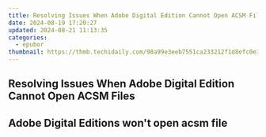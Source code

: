 ```yaml
---
title: Resolving Issues When Adobe Digital Edition Cannot Open ACSM Files
date: 2024-08-19 17:20:27
updated: 2024-08-21 11:13:35
categories:
  - epubor
thumbnail: https://thmb.techidaily.com/98a99e3eeb7551ca233212f1d8efc0e3f75521feec7e96aa9478cde7f5ee2f72.jpg
---
```


## Resolving Issues When Adobe Digital Edition Cannot Open ACSM Files

## Adobe Digital Editions won't open acsm file



<ins class="adsbygoogle"
     style="display:block"
     data-ad-format="autorelaxed"
     data-ad-client="ca-pub-7571918770474297"
     data-ad-slot="1223367746"></ins>



<ins class="adsbygoogle"
     style="display:block"
     data-ad-client="ca-pub-7571918770474297"
     data-ad-slot="8358498916"
     data-ad-format="auto"
     data-full-width-responsive="true"></ins>
